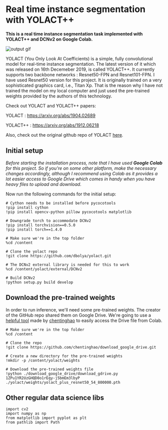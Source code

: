 # Real time instance segmentation with YOLACT++

**This is a real time instance segmentation task implemented with YOLACT++ and DCNv2 on Google Colab.**

![output gif][logo]

[logo]: https://www.instagram.com/p/CC_guJ3DOuk/?igshid=uox3yyvbfnp

YOLACT (You Only Look At Coefficients) is a simple, fully convolutional model for real-time instance segmentation. The latest version of it which was released on 16th Decemeber 2019, is called YOLACT++. It currently supports two backbone networks : Resnet50-FPN and Resnet101-FPN. I have used Resnet50 version for this project. It is originally trained on a very sophisticated graphics card, i.e., Titan Xp. That is the reason why I have not trained the model on my local computer and just used the pre-trained weights provided by the authors of this technology.

Check out YOLACT and YOLACT++ papers: 

YOLACT : https://arxiv.org/abs/1904.02689

YOLACT++ : https://arxiv.org/abs/1912.06218

Also, check out the original github repo of YOLACT [here](https://github.com/dbolya/yolact).

## Initial setup

*Before starting the installation process, note that I have used **Google Colab** for this project. So if you're on some other platform, make the necessary changes accordingly, although I recommend using Colab as it provides a lot easier access to Google Drive which comes in handy when you have heavy files to upload and download.*

Now run the following commands for the initial setup:

```
# Cython needs to be installed before pycocotools
!pip install cython
!pip install opencv-python pillow pycocotools matplotlib
```

```
# Downgrade torch to accommodate DCNv2
!pip install torchvision==0.5.0
!pip install torch==1.4.0
```

```
# Make sure we're in the top folder
%cd /content

# Clone the yolact repo
!git clone https://github.com/dbolya/yolact.git
```

```
# The DCNv2 external library is needed for this to work
%cd /content/yolact/external/DCNv2

# Build DCNv2
!python setup.py build develop
```

## Download the pre-trained weights

In order to run inference, we'll need some pre-trained weights. The creator of the GitHub repo shared them on Google Drive. We're going to use a [helpful tool](https://github.com/chentinghao/download_google_drive) made by [chentinghao](https://github.com/chentinghao) to easily access the Drive file from Colab.

```
# Make sure we're in the top folder
%cd /content

# Clone the repo
!git clone https://github.com/chentinghao/download_google_drive.git

# Create a new directory for the pre-trained weights
!mkdir -p /content/yolact/weights

# Download the pre-trained weights file
!python ./download_google_drive/download_gdrive.py 1ZPu1YR2UzGHQD0o1rEqy-j5bmEm3lbyP ./yolact/weights/yolact_plus_resnet50_54_800000.pth
```

## Other regular data science libs 

```
import cv2
import numpy as np
from matplotlib import pyplot as plt
from pathlib import Path
```
















